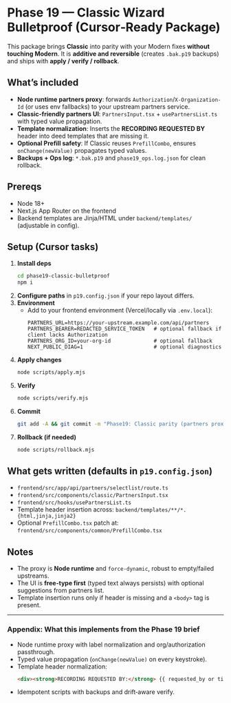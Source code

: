 # Phase 19 — Classic Wizard Bulletproof (Cursor‑Ready Package)

This package brings **Classic** into parity with your Modern fixes **without touching Modern**. It is **additive and reversible** (creates `.bak.p19` backups) and ships with **apply / verify / rollback**.

## What’s included
- **Node runtime partners proxy**: forwards `Authorization`/`X-Organization-Id` (or uses env fallbacks) to your upstream partners service.
- **Classic-friendly partners UI**: `PartnersInput.tsx` + `usePartnersList.ts` with typed value propagation.
- **Template normalization**: Inserts the **RECORDING REQUESTED BY** header into deed templates that are missing it.
- **Optional Prefill safety**: If Classic reuses `PrefillCombo`, ensures `onChange(newValue)` propagates typed values.
- **Backups + Ops log**: `*.bak.p19` and `phase19_ops.log.json` for clean rollback.

## Prereqs
- Node 18+
- Next.js App Router on the frontend
- Backend templates are Jinja/HTML under `backend/templates/` (adjustable in config).

## Setup (Cursor tasks)
1. **Install deps**
   ```bash
   cd phase19-classic-bulletproof
   npm i
   ```
2. **Configure paths** in `p19.config.json` if your repo layout differs.
3. **Environment**
   - Add to your frontend environment (Vercel/locally via `.env.local`):
     ```env
     PARTNERS_URL=https://your-upstream.example.com/api/partners
     PARTNERS_BEARER=REDACTED_SERVICE_TOKEN   # optional fallback if client lacks Authorization
     PARTNERS_ORG_ID=your-org-id              # optional fallback
     NEXT_PUBLIC_DIAG=1                       # optional diagnostics
     ```
4. **Apply changes**
   ```bash
   node scripts/apply.mjs
   ```
5. **Verify**
   ```bash
   node scripts/verify.mjs
   ```
6. **Commit**
   ```bash
   git add -A && git commit -m "Phase19: Classic parity (partners proxy, requested_by header, typed propagation)"
   ```
7. **Rollback (if needed)**
   ```bash
   node scripts/rollback.mjs
   ```

## What gets written (defaults in `p19.config.json`)
- `frontend/src/app/api/partners/selectlist/route.ts`
- `frontend/src/components/classic/PartnersInput.tsx`
- `frontend/src/hooks/usePartnersList.ts`
- Template header insertion across: `backend/templates/**/*.{html,jinja,jinja2}`
- Optional `PrefillCombo.tsx` patch at: `frontend/src/components/common/PrefillCombo.tsx`

## Notes
- The proxy is **Node runtime** and `force-dynamic`, robust to empty/failed upstreams.
- The UI is **free-type first** (typed text always persists) with optional suggestions from partners list.
- Template insertion runs only if header is missing and a `<body>` tag is present.

---

### Appendix: What this implements from the Phase 19 brief
- Node runtime proxy with label normalization and org/authorization passthrough.
- Typed value propagation (`onChange(newValue)` on every keystroke).
- Template header normalization:
  ```html
  <div><strong>RECORDING REQUESTED BY:</strong> {{ requested_by or title_company or "" }}</div>
  ```
- Idempotent scripts with backups and drift‑aware verify.
